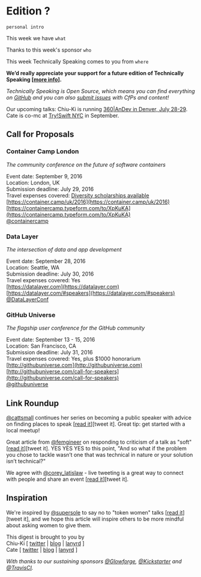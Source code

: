 # Edition ?

`personal intro`

This week we have `what`

Thanks to this week's sponsor `who`

This week Technically Speaking comes to you from `where` 

**We’d really appreciate your support for a future edition of Technically Speaking [[more info](http://www.techspeak.email/sponsorship/)].**  

*Technically Speaking is Open Source, which means you can find everything on [GitHub](https://github.com/catehstn/technically-speaking/) and you can also [submit issues](https://github.com/catehstn/technically-speaking/issues/new) with CfPs and content!*  

Our upcoming talks: Chiu-Ki is running [360|AnDev in Denver, July 28-29](http://360andev.com/). Cate is co-mc at [Try!Swift NYC](http://www.tryswiftnyc.com/) in September.

## Call for Proposals

### Container Camp London
*The community conference on the future of software containers*
 
Event date: September 9, 2016  
Location: London, UK  
Submission deadline: July 29, 2016  
Travel expenses covered: [Diversity scholarships available](https://twitter.com/containercamp/status/755753961823604736)  
[https://container.camp/uk/2016](https://container.camp/uk/2016)  
[https://containercamp.typeform.com/to/XpKuKA](https://containercamp.typeform.com/to/XpKuKA)  
[@containercamp](https://twitter.com/containercamp)


### Data Layer
*The intersection of data and app development* 
 
Event date: September 28, 2016  
Location: Seattle, WA  
Submission deadline: July 30, 2016  
Travel expenses covered: Yes  
[https://datalayer.com](https://datalayer.com)  
[https://datalayer.com/#speakers](https://datalayer.com/#speakers)  
[@DataLayerConf](https://twitter.com/DataLayerConf)


### GitHub Universe
*The flagship user conference for the GitHub community* 
 
Event date: September 13 - 15, 2016  
Location: San Francisco, CA  
Submission deadline: July 31, 2016  
Travel expenses covered: Yes, plus $1000 honorarium  
[http://githubuniverse.com](http://githubuniverse.com)  
[http://githubuniverse.com/call-for-speakers](http://githubuniverse.com/call-for-speakers)  
[@githubuniverse](https://twitter.com/githubuniverse)


## Link Roundup

[@cattsmall](http://twitter.com/cattsmall) continues her series on becoming a public speaker with advice on finding places to speak [[read it](https://medium.com/@cattsmall/how-to-become-a-public-speaker-in-1-year-step-2-locate-opportunities-408ed6aab7a1#.7d6f8rtpq)][tweet it]. Great tip: get started with a local meetup!

Great article from [@femgineer](http://twitter.com/femgineer) on responding to criticism of a talk as "soft" [[read it](http://femgineer.com/2016/07/respond-people-perceive-work-soft/)][tweet it]. YES YES YES to this point, "And so what if the problem you chose to tackle wasn’t one that was technical in nature or your solution isn’t technical?"

We agree with [@corey_latislaw](http://twitter.com/corey_latislaw) - live tweeting is a great way to connect with people and share an event [[read it](http://coreylatislaw.com/4-secrets-of-live-tweeting/)][tweet it].

## Inspiration

We're inspired by [@supersole](http://twitter.com/supersole) to say no to "token women" talks [[read it](https://soledadpenades.com/2016/07/20/why-i-wont-talk-about-being-a-woman-in-tech-and-neither-should-you/)][tweet it], and we hope this article will inspire others to be more mindful about asking women to give them. 
  
  
This digest is brought to you by  
Chiu-Ki [ [twitter](https://twitter.com/chiuki) | [blog](http://blog.sqisland.com/) | [lanyrd](http://lanyrd.com/profile/chiuki/) ]  
Cate [ [twitter](https://twitter.com/catehstn) | [blog](http://www.catehuston.com/blog/) | [lanyrd](http://lanyrd.com/profile/catehstn/) ]

*With thanks to our sustaining sponsors [@Glowforge](http://twitter.com/glowforge), [@Kickstarter](http://twitter.com/kickstarter) and [@TravisCI](http://twitter.com/travisci).*
